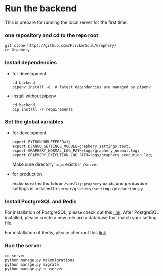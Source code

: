 # Run the backend

This is prepare for running the local server for the first time. 

### one repository and cd to the repo root

```shell
git clone https://github.com/FlickerSoul/Graphery/
cd Graphery
```
### Install dependencies

* for development 

    ```shell
    cd backend
    pipenv install -d  # latest dependencies are managed by pipenv
    ```

* install without pipenv 

    ```shell
    cd backend 
    pip install -r requirements 
    ```

### Set the global variables

* for development 

    ```shell
    export PYTHONUNBUFFERED=1;
    export DJANGO_SETTINGS_MODULE=graphery.settings.test;
    export GRAPHERY_NORMAL_LOG_PATH=logs/graphery_normal.log;
    export GRAPHERY_EXECUTION_LOG_PATH=logs/graphery_execution.log;
    ```

    Make sure directory `logs` exists in `/server`

* for production 
    
    make sure the the folder `/var/log/graphery` exists and production settings is installed to `server/graphery/settings/production.py`

### Install PostgreSQL and Redis 

For installation of PostgreSQL, please check out this [link](https://www.postgresql.org/download/). After PostgreSQL installed, please create a new role and a database that match your setting file.

For installation of Redis, please checkout this [link](https://redis.io/download)

### Run the server

```shell
cd server
python manage.py makemigrations
python manage.py migrate
python manage.py runserver
```
